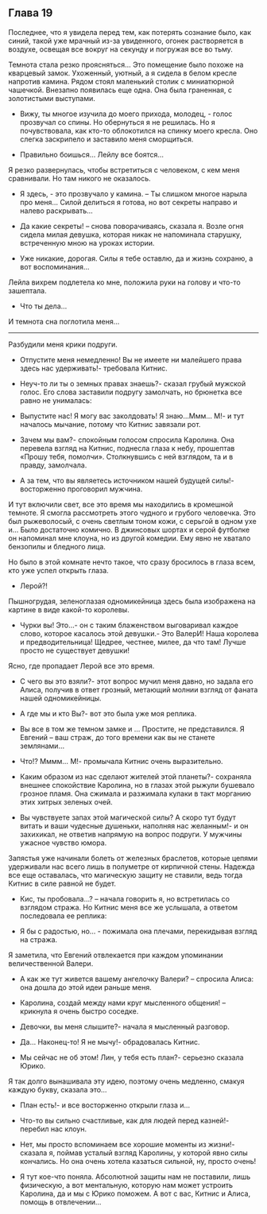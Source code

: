 ## Глава 19

Последнее, что я увидела перед тем, как потерять сознание было, как синий, такой уже мрачный из-за увиденного, огонек
растворяется в воздухе, освещая все вокруг на секунду и погружая все во тьму.

Темнота стала резко проясняться… Это помещение было похоже на кварцевый замок. Ухоженный, уютный, а я сидела в белом
кресле напротив камина. Рядом стоял маленький столик с миниатюрной чашечкой. Внезапно появилась еще одна. Она была
граненная, с золотистыми выступами.

- Вижу, ты многое изучила до моего прихода, молодец, - голос прозвучал со спины. Но обернуться я не решилась. Но я
  почувствовала, как кто-то облокотился на спинку моего кресла. Оно слегка заскрипело и заставило меня сморщиться.

- Правильно боишься… Лейлу все боятся…

Я резко развернулась, чтобы встретиться с человеком, с кем меня сравнивали. Но там никого не оказалось.

- Я здесь, - это прозвучало у камина. – Ты слишком многое нарыла про меня… Силой делиться я готова, но вот секреты
  направо и налево раскрывать…

- Да какие секреты! – снова поворачиваясь, сказала я. Возле огня сидела милая девушка, которая никак не напоминала
  старушку, встреченную мною на уроках истории.

- Уже никакие, дорогая. Силы я тебе оставлю, да и жизнь сохраню, а вот воспоминания…

Лейла вихрем подлетела ко мне, положила руки на голову и что-то зашептала.

- Что ты дела…

И темнота сна поглотила меня…

***

Разбудили меня крики подруги.

- Отпустите меня немедленно! Вы не имеете ни малейшего права здесь нас удерживать!- требовала Китнис.

- Неуч-то ли ты о земных правах знаешь?- сказал грубый мужской голос. Его слова заставили подругу замолчать, но брюнетка
  все равно не унималась:

- Выпустите нас! Я могу вас заколдовать! Я знаю…Ммм… М!- и тут началось мычание, потому что Китнис завязали рот.

- Зачем мы вам?- спокойным голосом спросила Каролина. Она перевела взгляд на Китнис, поднесла глаза к небу, прошептав
  «Прошу тебя, помолчи». Столкнувшись с ней взглядом, та и в правду, замолчала.

- А за тем, что вы являетесь источником нашей будущей силы!- восторженно проговорил мужчина.

И тут включили свет, все это время мы находились в кромешной темноте. Я смогла рассмотреть этого чудного и грубого
человечка. Это был рыжеволосый, с очень светлым тоном кожи, с серьгой в одном ухе и… Было достаточно комично. В
джинсовых шортах и серой футболке он напоминал мне клоуна, но из другой комедии. Ему явно не хватало бензопилы и
бледного лица.

Но было в этой комнате нечто такое, что сразу бросилось в глаза всем, кто уже успел открыть глаза.

- Лерой?!

Пышногрудая, зеленоглазая одномикейница здесь была изображена на картине в виде какой-то королевы.

- Чурки вы! Это…- он с таким блаженством выговаривал каждое слово, которое касалось этой девушки.- Это ВалерИ! Наша
  королева и предводительница! Щедрее, честнее, милее, да что там! Лучше просто не существует девушки!

Ясно, где пропадает Лерой все это время.

- С чего вы это взяли?- этот вопрос мучил меня давно, но задала его Алиса, получив в ответ грозный, метающий молнии
  взгляд от фаната нашей одномикейницы.

- А где мы и кто Вы?- вот это была уже моя реплика.

- Вы все в том же темном замке и … Простите, не представился. Я Евгений – ваш страж, до того времени как вы не станете
  землянами…

- Что!? Мммм… М!- промычала Китнис очень выразительно.

- Каким образом из нас сделают жителей этой планеты?- сохраняла внешнее спокойствие Каролина, но в глазах этой рыжули
  бушевало грозное пламя. Она сжимала и разжимала кулаки в такт морганию этих хитрых зеленых очей.

- Вы чувствуете запах этой магической силы? А скоро тут будут витать и ваши чудесные душеньки, наполняя нас желанным!- и
  он захихикал, не ответив напрямую на вопрос подруги. У мужчины ужасное чувство юмора.

Запястья уже начинали болеть от железных браслетов, которые цепями удерживали нас всего лишь в полуметре от кирпичной
стены. Надежда все еще оставалась, что магическую защиту не ставили, ведь тогда Китнис в силе равной не будет.

- Кис, ты пробовала…? – начала говорить я, но встретилась со взглядом стража. Но Китнис меня все же услышала, а ответом
  последовала ее реплика:

- Я бы с радостью, но… - пожимала она плечами, перекидывая взгляд на стража.

Я заметила, что Евгений отвлекается при каждом упоминании величественной Валери.

- А как же тут живется вашему ангелочку Валери? – спросила Алиса: она дошла до этой идеи раньше меня.

- Каролина, создай между нами круг мысленного общения! – крикнула я очень быстро соседке.

- Девочки, вы меня слышите?- начала я мысленный разговор.

- Да… Наконец-то! Я не мычу!- обрадовалась Китнис.

- Мы сейчас не об этом! Лин, у тебя есть план?- серьезно сказала Юрико.

Я так долго вынашивала эту идею, поэтому очень медленно, смакуя каждую букву, сказала это…

- План есть!- и все восторженно открыли глаза и…

- Что-то вы сильно счастливые, как для людей перед казней!- перебил нас клоун.

- Нет, мы просто вспоминаем все хорошие моменты из жизни!- сказала я, поймав усталый взгляд Каролины, у которой явно
  силы кончались. Но она очень хотела казаться сильной, ну, просто очень!

- Я тут кое-что поняла. Абсолютной защиты нам не поставили, лишь физическую, а вот ментальную, которую нам может
  устроить Каролина, да и мы с Юрико поможем. А вот с вас, Китнис и Алиса, помощь в отвлечении…    
